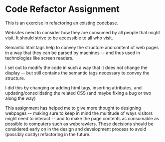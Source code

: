 # Code Refactor Assignment

This is an exercise in refactoring an existing codebase.

Websites need to consider how they are consumed by all people that might visit. It should strive to be accessible to all who visit.

Semantic html tags help to convey the structure and content of web pages in a way that they can be parsed by machines -- and thus used in technologies like screen readers.

I set out to modify the code in such a way that it does not change the display -- but still contains the semantic tags necessary to convey the structure.

I did this by changing or adding html tags, inserting attributes, and updating/consolidating the related CSS (and maybe fixing a bug or two along the way)

This assignment has helped me to give more thought to designing webpages -- making sure to keep in mind the multitude of ways visitors might need to interact -- and to make the page contents as consumable as possible to computers such as webcrawlers. These decisions should be considered early on in the design and development process to avoid (possibly costly) refactoring in the future.